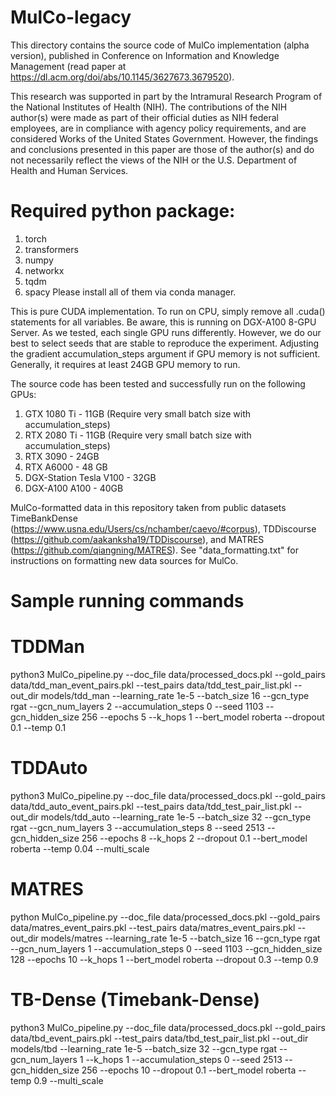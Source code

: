 # MulCo-legacy
This directory contains the source code of MulCo implementation (alpha version), published in Conference on Information and Knowledge Management (read paper at https://dl.acm.org/doi/abs/10.1145/3627673.3679520).

This research was supported in part by the Intramural Research Program of the National Institutes of Health (NIH). The contributions of the NIH author(s) were made as part of their official duties as NIH federal employees, are in compliance with agency policy requirements, and are considered Works of the United States Government. However, the findings and conclusions presented in this paper are those of the author(s) and do not necessarily reflect the views of the NIH or the U.S. Department of Health and Human Services.

# Required python package:
1. torch
2. transformers
3. numpy
4. networkx
5. tqdm
6. spacy
Please install all of them via conda manager.

This is pure CUDA implementation. To run on CPU, simply remove all .cuda() statements for all variables.
Be aware, this is running on DGX-A100 8-GPU Server. As we tested, each single GPU runs differently. However, we do our best to select seeds that are stable to reproduce the experiment.
Adjusting the gradient accumulation_steps argument if GPU memory is not sufficient. Generally, it requires at least 24GB GPU memory to run.

The source code has been tested and successfully run on the following GPUs: 
1. GTX 1080 Ti - 11GB (Require very small batch size with accumulation_steps)
2. RTX 2080 Ti - 11GB (Require very small batch size with accumulation_steps)
3. RTX 3090 - 24GB
4. RTX A6000 - 48 GB
5. DGX-Station Tesla V100 - 32GB
6. DGX-A100 A100 - 40GB

MulCo-formatted data in this repository taken from public datasets TimeBankDense (https://www.usna.edu/Users/cs/nchamber/caevo/#corpus), TDDiscourse (https://github.com/aakanksha19/TDDiscourse), and MATRES (https://github.com/qiangning/MATRES). See "data_formatting.txt" for instructions on formatting new data sources for MulCo.

# Sample running commands
# TDDMan
python3 MulCo_pipeline.py --doc_file data/processed_docs.pkl --gold_pairs data/tdd_man_event_pairs.pkl --test_pairs data/tdd_test_pair_list.pkl --out_dir models/tdd_man --learning_rate 1e-5 --batch_size 16 --gcn_type rgat --gcn_num_layers 2 --accumulation_steps 0 --seed 1103 --gcn_hidden_size 256 --epochs 5 --k_hops 1 --bert_model roberta --dropout 0.1 --temp 0.1  

# TDDAuto
python3 MulCo_pipeline.py --doc_file data/processed_docs.pkl --gold_pairs data/tdd_auto_event_pairs.pkl --test_pairs data/tdd_test_pair_list.pkl --out_dir models/tdd_auto --learning_rate 1e-5 --batch_size 32 --gcn_type rgat --gcn_num_layers 3 --accumulation_steps 8 --seed 2513 --gcn_hidden_size 256 --epochs 8 --k_hops 2 --dropout 0.1 --bert_model roberta --temp 0.04 --multi_scale

# MATRES
python MulCo_pipeline.py --doc_file data/processed_docs.pkl --gold_pairs data/matres_event_pairs.pkl --test_pairs data/matres_event_pairs.pkl --out_dir models/matres --learning_rate 1e-5 --batch_size 16 --gcn_type rgat --gcn_num_layers 1 --accumulation_steps 0 --seed 1103 --gcn_hidden_size 128 --epochs 10 --k_hops 1 --bert_model roberta --dropout 0.3  --temp 0.9

# TB-Dense (Timebank-Dense)
python3 MulCo_pipeline.py --doc_file data/processed_docs.pkl --gold_pairs data/tbd_event_pairs.pkl --test_pairs data/tbd_test_pair_list.pkl --out_dir models/tbd --learning_rate 1e-5 --batch_size 32 --gcn_type rgat --gcn_num_layers 1 --k_hops 1 --accumulation_steps 0 --seed 2513 --gcn_hidden_size 256 --epochs 10 --dropout 0.1 --bert_model roberta --temp 0.9 --multi_scale